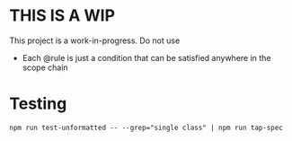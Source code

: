 # THIS IS A WIP

This project is a work-in-progress. Do not use

- Each @rule is just a condition that can be satisfied anywhere in the scope chain

# Testing

```
npm run test-unformatted -- --grep="single class" | npm run tap-spec
```

